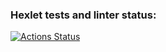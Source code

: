 ### Hexlet tests and linter status:
[![Actions Status](https://github.com/sapyunya/Proyecto-project-98/actions/workflows/hexlet-check.yml/badge.svg)](https://github.com/sapyunya/Proyecto-project-98/actions)